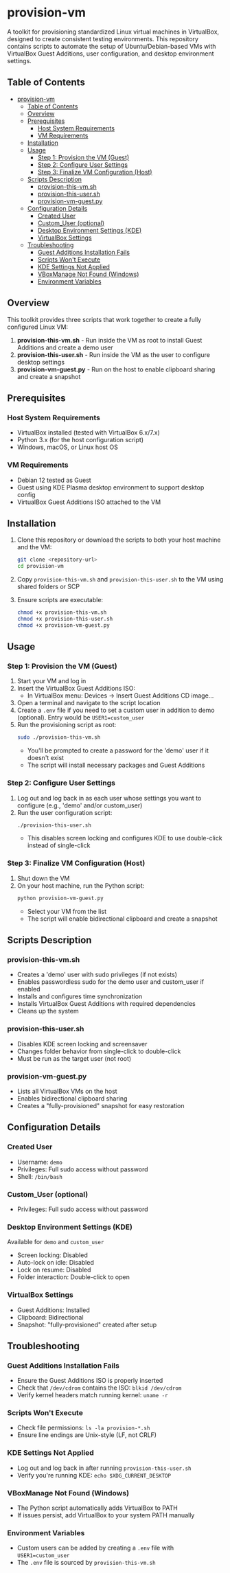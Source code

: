 # provision-vm

A toolkit for provisioning standardized Linux virtual machines in VirtualBox, designed to create consistent testing environments. This repository contains scripts to automate the setup of Ubuntu/Debian-based VMs with VirtualBox Guest Additions, user configuration, and desktop environment settings.

## Table of Contents

- [provision-vm](#provision-vm)
  - [Table of Contents](#table-of-contents)
  - [Overview](#overview)
  - [Prerequisites](#prerequisites)
    - [Host System Requirements](#host-system-requirements)
    - [VM Requirements](#vm-requirements)
  - [Installation](#installation)
  - [Usage](#usage)
    - [Step 1: Provision the VM (Guest)](#step-1-provision-the-vm-guest)
    - [Step 2: Configure User Settings](#step-2-configure-user-settings)
    - [Step 3: Finalize VM Configuration (Host)](#step-3-finalize-vm-configuration-host)
  - [Scripts Description](#scripts-description)
    - [provision-this-vm.sh](#provision-this-vmsh)
    - [provision-this-user.sh](#provision-this-usersh)
    - [provision-vm-guest.py](#provision-vm-guestpy)
  - [Configuration Details](#configuration-details)
    - [Created User](#created-user)
    - [Custom\_User (optional)](#custom_user-optional)
    - [Desktop Environment Settings (KDE)](#desktop-environment-settings-kde)
    - [VirtualBox Settings](#virtualbox-settings)
  - [Troubleshooting](#troubleshooting)
    - [Guest Additions Installation Fails](#guest-additions-installation-fails)
    - [Scripts Won't Execute](#scripts-wont-execute)
    - [KDE Settings Not Applied](#kde-settings-not-applied)
    - [VBoxManage Not Found (Windows)](#vboxmanage-not-found-windows)
    - [Environment Variables](#environment-variables)

## Overview

This toolkit provides three scripts that work together to create a fully configured Linux VM:

1. **provision-this-vm.sh** - Run inside the VM as root to install Guest Additions and create a demo user
2. **provision-this-user.sh** - Run inside the VM as the user to configure desktop settings
3. **provision-vm-guest.py** - Run on the host to enable clipboard sharing and create a snapshot

## Prerequisites

### Host System Requirements
- VirtualBox installed (tested with VirtualBox 6.x/7.x)
- Python 3.x (for the host configuration script)
- Windows, macOS, or Linux host OS

### VM Requirements
- Debian 12 tested as Guest
- Guest using KDE Plasma desktop environment to support desktop config 
- VirtualBox Guest Additions ISO attached to the VM

## Installation

1. Clone this repository or download the scripts to both your host machine and the VM:
   ```bash
   git clone <repository-url>
   cd provision-vm
   ```

2. Copy `provision-this-vm.sh` and `provision-this-user.sh` to the VM using shared folders or SCP

3. Ensure scripts are executable:
   ```bash
   chmod +x provision-this-vm.sh
   chmod +x provision-this-user.sh
   chmod +x provision-vm-guest.py
   ```

## Usage

### Step 1: Provision the VM (Guest)

1. Start your VM and log in
2. Insert the VirtualBox Guest Additions ISO:
   - In VirtualBox menu: Devices → Insert Guest Additions CD image...
3. Open a terminal and navigate to the script location
4. Create a `.env` file if you need to set a custom user in addition to demo (optional). Entry would be `USER1=custom_user` 
5. Run the provisioning script as root:
   ```bash
   sudo ./provision-this-vm.sh
   ```
   - You'll be prompted to create a password for the 'demo' user if it doesn't exist
   - The script will install necessary packages and Guest Additions

### Step 2: Configure User Settings

1. Log out and log back in as each user whose settings you want to configure (e.g., 'demo' and/or custom_user)
2. Run the user configuration script:
   ```bash
   ./provision-this-user.sh
   ```
   - This disables screen locking and configures KDE to use double-click instead of single-click

### Step 3: Finalize VM Configuration (Host)

1. Shut down the VM
2. On your host machine, run the Python script:
   ```bash
   python provision-vm-guest.py
   ```
   - Select your VM from the list
   - The script will enable bidirectional clipboard and create a snapshot

## Scripts Description

### provision-this-vm.sh
- Creates a 'demo' user with sudo privileges (if not exists)
- Enables passwordless sudo for the demo user and custom_user if enabled 
- Installs and configures time synchronization
- Installs VirtualBox Guest Additions with required dependencies
- Cleans up the system

### provision-this-user.sh
- Disables KDE screen locking and screensaver
- Changes folder behavior from single-click to double-click
- Must be run as the target user (not root)

### provision-vm-guest.py
- Lists all VirtualBox VMs on the host
- Enables bidirectional clipboard sharing
- Creates a "fully-provisioned" snapshot for easy restoration

## Configuration Details

### Created User
- Username: `demo`
- Privileges: Full sudo access without password
- Shell: `/bin/bash`

### Custom_User (optional)
- Privileges: Full sudo access without password

### Desktop Environment Settings (KDE)
Available for `demo` and `custom_user`
- Screen locking: Disabled
- Auto-lock on idle: Disabled
- Lock on resume: Disabled
- Folder interaction: Double-click to open

### VirtualBox Settings
- Guest Additions: Installed
- Clipboard: Bidirectional
- Snapshot: "fully-provisioned" created after setup

## Troubleshooting

### Guest Additions Installation Fails
- Ensure the Guest Additions ISO is properly inserted
- Check that `/dev/cdrom` contains the ISO: `blkid /dev/cdrom`
- Verify kernel headers match running kernel: `uname -r`

### Scripts Won't Execute
- Check file permissions: `ls -la provision-*.sh`
- Ensure line endings are Unix-style (LF, not CRLF)

### KDE Settings Not Applied
- Log out and log back in after running `provision-this-user.sh`
- Verify you're running KDE: `echo $XDG_CURRENT_DESKTOP`

### VBoxManage Not Found (Windows)
- The Python script automatically adds VirtualBox to PATH
- If issues persist, add VirtualBox to your system PATH manually

### Environment Variables
- Custom users can be added by creating a `.env` file with `USER1=custom_user`
- The `.env` file is sourced by `provision-this-vm.sh`
